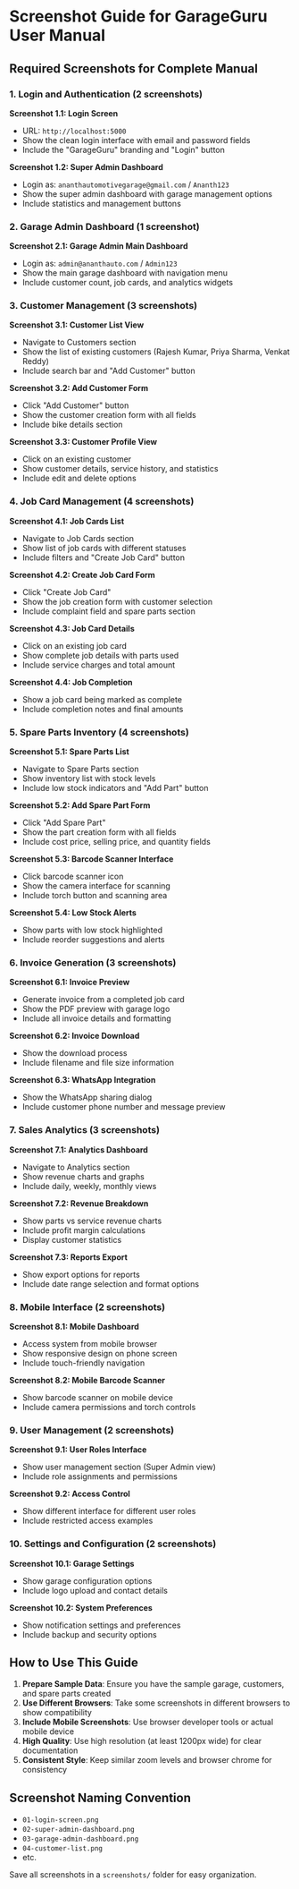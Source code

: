 # Screenshot Guide for GarageGuru User Manual

## Required Screenshots for Complete Manual

### 1. Login and Authentication (2 screenshots)
**Screenshot 1.1: Login Screen**
- URL: `http://localhost:5000`
- Show the clean login interface with email and password fields
- Include the "GarageGuru" branding and "Login" button

**Screenshot 1.2: Super Admin Dashboard**
- Login as: `ananthautomotivegarage@gmail.com` / `Ananth123`
- Show the super admin dashboard with garage management options
- Include statistics and management buttons

### 2. Garage Admin Dashboard (1 screenshot)
**Screenshot 2.1: Garage Admin Main Dashboard**
- Login as: `admin@ananthauto.com` / `Admin123`
- Show the main garage dashboard with navigation menu
- Include customer count, job cards, and analytics widgets

### 3. Customer Management (3 screenshots)
**Screenshot 3.1: Customer List View**
- Navigate to Customers section
- Show the list of existing customers (Rajesh Kumar, Priya Sharma, Venkat Reddy)
- Include search bar and "Add Customer" button

**Screenshot 3.2: Add Customer Form**
- Click "Add Customer" button
- Show the customer creation form with all fields
- Include bike details section

**Screenshot 3.3: Customer Profile View**
- Click on an existing customer
- Show customer details, service history, and statistics
- Include edit and delete options

### 4. Job Card Management (4 screenshots)
**Screenshot 4.1: Job Cards List**
- Navigate to Job Cards section
- Show list of job cards with different statuses
- Include filters and "Create Job Card" button

**Screenshot 4.2: Create Job Card Form**
- Click "Create Job Card"
- Show the job creation form with customer selection
- Include complaint field and spare parts section

**Screenshot 4.3: Job Card Details**
- Click on an existing job card
- Show complete job details with parts used
- Include service charges and total amount

**Screenshot 4.4: Job Completion**
- Show a job card being marked as complete
- Include completion notes and final amounts

### 5. Spare Parts Inventory (4 screenshots)
**Screenshot 5.1: Spare Parts List**
- Navigate to Spare Parts section
- Show inventory list with stock levels
- Include low stock indicators and "Add Part" button

**Screenshot 5.2: Add Spare Part Form**
- Click "Add Spare Part"
- Show the part creation form with all fields
- Include cost price, selling price, and quantity fields

**Screenshot 5.3: Barcode Scanner Interface**
- Click barcode scanner icon
- Show the camera interface for scanning
- Include torch button and scanning area

**Screenshot 5.4: Low Stock Alerts**
- Show parts with low stock highlighted
- Include reorder suggestions and alerts

### 6. Invoice Generation (3 screenshots)
**Screenshot 6.1: Invoice Preview**
- Generate invoice from a completed job card
- Show the PDF preview with garage logo
- Include all invoice details and formatting

**Screenshot 6.2: Invoice Download**
- Show the download process
- Include filename and file size information

**Screenshot 6.3: WhatsApp Integration**
- Show the WhatsApp sharing dialog
- Include customer phone number and message preview

### 7. Sales Analytics (3 screenshots)
**Screenshot 7.1: Analytics Dashboard**
- Navigate to Analytics section
- Show revenue charts and graphs
- Include daily, weekly, monthly views

**Screenshot 7.2: Revenue Breakdown**
- Show parts vs service revenue charts
- Include profit margin calculations
- Display customer statistics

**Screenshot 7.3: Reports Export**
- Show export options for reports
- Include date range selection and format options

### 8. Mobile Interface (2 screenshots)
**Screenshot 8.1: Mobile Dashboard**
- Access system from mobile browser
- Show responsive design on phone screen
- Include touch-friendly navigation

**Screenshot 8.2: Mobile Barcode Scanner**
- Show barcode scanner on mobile device
- Include camera permissions and torch controls

### 9. User Management (2 screenshots)
**Screenshot 9.1: User Roles Interface**
- Show user management section (Super Admin view)
- Include role assignments and permissions

**Screenshot 9.2: Access Control**
- Show different interface for different user roles
- Include restricted access examples

### 10. Settings and Configuration (2 screenshots)
**Screenshot 10.1: Garage Settings**
- Show garage configuration options
- Include logo upload and contact details

**Screenshot 10.2: System Preferences**
- Show notification settings and preferences
- Include backup and security options

## How to Use This Guide

1. **Prepare Sample Data**: Ensure you have the sample garage, customers, and spare parts created
2. **Use Different Browsers**: Take some screenshots in different browsers to show compatibility
3. **Include Mobile Screenshots**: Use browser developer tools or actual mobile device
4. **High Quality**: Use high resolution (at least 1200px wide) for clear documentation
5. **Consistent Style**: Keep similar zoom levels and browser chrome for consistency

## Screenshot Naming Convention
- `01-login-screen.png`
- `02-super-admin-dashboard.png`
- `03-garage-admin-dashboard.png`
- `04-customer-list.png`
- etc.

Save all screenshots in a `screenshots/` folder for easy organization.